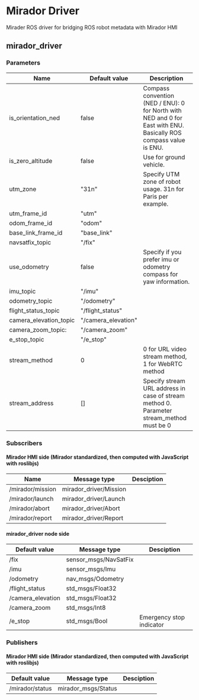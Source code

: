 # Mirador Driver
Mirader ROS driver for bridging ROS robot metadata with Mirador HMI

## mirador_driver

### Parameters

| Name | Default value | Description |
| --- | --- | --- |
| is_orientation_ned | false | Compass convention (NED / ENU): 0 for North with NED and 0 for East with ENU. Basically ROS compass value is ENU. |
| is_zero_altitude | false | Use for ground vehicle. |
| utm_zone | "31n" | Specify UTM zone of robot usage. 31n for Paris per example. |
| utm_frame_id | "utm" |  |
| odom_frame_id | "odom" |  |
| base_link_frame_id | "base_link" |  |
| navsatfix_topic | "/fix" |  |
| use_odometry | false | Specify if you prefer imu or odometry compass for yaw information. |
| imu_topic | "/imu" |  |
| odometry_topic | "/odometry" |  |
| flight_status_topic | "/flight_status" |  |
| camera_elevation_topic | "/camera_elevation" |  |
| camera_zoom_topic:| "/camera_zoom" | 
| e_stop_topic | "/e_stop" |  |
| stream_method | 0 | 0 for URL video stream method, 1 for WebRTC method |
| stream_address | [] | Specify stream URL address in case of stream method 0. Parameter stream_method must be 0 |

### Subscribers

#### Mirador HMI side (Mirador standardized, then computed with JavaScript with roslibjs)

| Name | Message type | Desciption |
| --- | --- | --- |
| /mirador/mission | mirador_driver/Mission |   |
| /mirador/launch | mirador_driver/Launch |   |
| /mirador/abort | mirador_driver/Abort |   |
| /mirador/report | mirador_driver/Report |   |

#### mirador_driver node side

| Default value | Message type | Desciption |
| --- | --- | --- |
| /fix | sensor_msgs/NavSatFix |  |
| /imu | sensor_msgs/Imu |  |
| /odometry | nav_msgs/Odometry|  |
| /flight_status | std_msgs/Float32 |  |
| /camera_elevation | std_msgs/Float32 |  |
| /camera_zoom | std_msgs/Int8 |  |
| /e_stop | std_msgs/Bool | Emergency stop indicator |

### Publishers

#### Mirador HMI side (Mirador standardized, then computed with JavaScript with roslibjs)

| Default value | Message type | Desciption |
| --- | --- | --- |
| /mirador/status | mirador_msgs/Status |  |